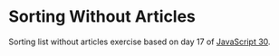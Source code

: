 # Sorting Without Articles
Sorting list without articles exercise based on day 17 of [JavaScript 30](https://javascript30.com/).